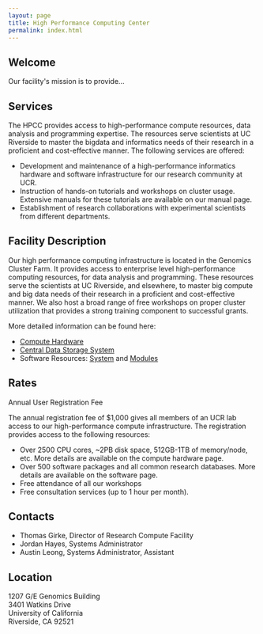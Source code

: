 ```yaml
---
layout: page
title: High Performance Computing Center
permalink: index.html
---
```


## Welcome

Our facility's mission is to provide...

## Services

The HPCC provides access to high-performance compute resources, data analysis and programming expertise.
The resources serve scientists at UC Riverside to master the bigdata and informatics needs of their research in a proficient and cost-effective manner. 
The following services are offered:

  * Development and maintenance of a high-performance informatics hardware and software infrastructure for our research community at UCR.
  * Instruction of hands-on tutorials and workshops on cluster usage. Extensive manuals for these tutorials are available on our manual page.
  * Establishment of research collaborations with experimental scientists from different departments.

## Facility Description

Our high performance computing infrastructure is located in the Genomics Cluster Farm.
It provides access to enterprise level high-performance computing resources, for data analysis and programming.
These resources serve the scientists at UC Riverside, and elsewhere, to master big compute and big data needs of their research in a proficient and cost-effective manner.
We also host a broad range of free workshops on proper cluster utilization that provides a strong training component to successful grants.

More detailed information can be found here:

  * [Compute Hardware](hardware#head-nodes)
  * [Central Data Storage System](hardware#storage)
  * Software Resources: [System](software_system) and [Modules](software_modules)

## Rates

Annual User Registration Fee

The annual registration fee of $1,000 gives all members of an UCR lab access to our high-performance compute infrastructure.
The registration provides access to the following resources: 

  * Over 2500 CPU cores, ~2PB disk space, 512GB-1TB of memory/node, etc. More details are available on the compute hardware page.
  * Over 500 software packages and all common research databases. More details are available on the software page.
  * Free attendance of all our workshops
  * Free consultation services (up to 1 hour per month).

## Contacts

*   Thomas Girke, Director of Research Compute Facility
*   Jordan Hayes, Systems Administrator
*   Austin Leong, Systems Administrator, Assistant

## Location

1207 G/E Genomics Building  
3401 Watkins Drive  
University of California  
Riverside, CA 92521  
